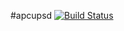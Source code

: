 #apcupsd [![Build Status](https://travis-ci.org/lutak-srce/apcupsd.svg)](https://travis-ci.org/lutak-srce/apcupsd)
